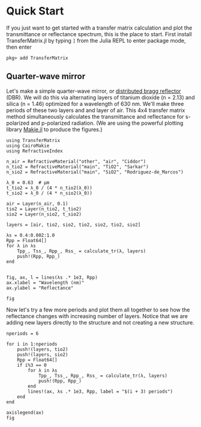 # Quick Start

If you just want to get started with a transfer matrix
calculation and plot the transmittance or reflectance 
spectrum, this is the place to start.
First install TransferMatrix.jl by
typing `]` from the Julia REPL to enter package mode,
then enter

```
pkg> add TransferMatrix
```

## Quarter-wave mirror

Let's make a simple quarter-wave mirror, or
[distributed bragg reflector](https://en.wikipedia.org/wiki/Distributed_Bragg_reflector) (DBR). We will do this via alternating
layers of titanium dioxide (n = 2.13) and silica (n = 1.46) optimized
for a wavelength of 630 nm.
We'll make three periods of these two layers and and layer of air.
This 4x4 transfer matrix method simultaneously calculates
the transmittance and reflectance for s-polarized and p-polarized 
radiation.
(We are using the powerful plotting library [Makie.jl](https://makie.juliaplots.org/) to produce the figures.)


```@example dbr
using TransferMatrix
using CairoMakie
using RefractiveIndex

n_air = RefractiveMaterial("other", "air", "Ciddor")
n_tio2 = RefractiveMaterial("main", "TiO2", "Sarkar")
n_sio2 = RefractiveMaterial("main", "SiO2", "Rodriguez-de_Marcos")

λ_0 = 0.63  # μm
t_tio2 = λ_0 / (4 * n_tio2(λ_0))
t_sio2 = λ_0 / (4 * n_sio2(λ_0))

air = Layer(n_air, 0.1)
tio2 = Layer(n_tio2, t_tio2)
sio2 = Layer(n_sio2, t_sio2)

layers = [air, tio2, sio2, tio2, sio2, tio2, sio2]

λs = 0.4:0.002:1.0
Rpp = Float64[]
for λ in λs
    Tpp_, Tss_, Rpp_, Rss_ = calculate_tr(λ, layers)
    push!(Rpp, Rpp_)
end


fig, ax, l = lines(λs .* 1e3, Rpp)
ax.xlabel = "Wavelength (nm)"
ax.ylabel = "Reflectance"

fig
```

Now let's try a few more periods and plot them all together
to see how the reflectance changes with increasing number of layers.
Notice that we are adding new layers directly to the structure and
not creating a new structure.

```@example dbr
nperiods = 6

for i in 1:nperiods
    push!(layers, tio2)
    push!(layers, sio2)
    Rpp = Float64[]
    if i%3 == 0
        for λ in λs
            Tpp_, Tss_, Rpp_, Rss_ = calculate_tr(λ, layers)
            push!(Rpp, Rpp_)
        end
        lines!(ax, λs .* 1e3, Rpp, label = "$(i + 3) periods")
    end
end

axislegend(ax)
fig
```